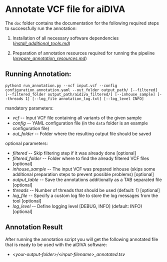 # Annotate VCF file for aiDIVA

The `doc` folder contains the documentation for the following required steps to successfully run the annotation: 

1) Installation of all necessary software dependencies ([*install\_additional\_tools.md*](https://github.com/imgag/aiDIVA/blob/master/doc/annotation/install_additional_tools.md))

2) Preparation of annotation resources required for running the pipeline ([*prepare\_annotation\_resources.md*](https://github.com/imgag/aiDIVA/blob/master/doc/annotation/prepare_annotation_resources.md))

## Running Annotation:

```
python3 run_annotation.py --vcf input.vcf --config configuration_annotation.yaml --out_folder output_path/ [--filtered] [--filtered_folder output_path/aidiva_filtered/] [--inhouse_sample] [--threads 1] [--log_file annotation_log.txt] [--log_level INFO]
```
mandatory parameters:

+ *vcf* -- Input VCF file containing all variants of the given sample
+ *config* -- YAML configuration file (in the `data` folder is an example configuration file)
+ *out\_folder* -- Folder where the resulting output file should be saved

optional parameters:

+ *filtered* -- Skip filtering step if it was already done \[optional\]
+ *filtered\_folder* -- Folder where to find the already filtered VCF files \[optional\]
+ *inhouse\_sample* -- The input VCF was prepared inhouse (skips some additional preparation steps to prevent possible problems) \[optional\]
+ *output\_table* -- Save the annotations additionally as a TAB separated file \[optional\]
+ *threads* -- Number of threads that should be used (default: 1) \[optional\]
+ *log\_file* -- Specify a custom log file to store the log messages from the tool \[optional\]
+ *log\_level* -- Define logging level \[DEBUG, INFO\] (default: INFO) \[optional\]

## Annotation Result

After running the annotation script you will get the following annotated file that is ready to be used with the aiDIVA software:

+ *\<your-output-folder\>/\<input-filename\>\_annotated.tsv*
